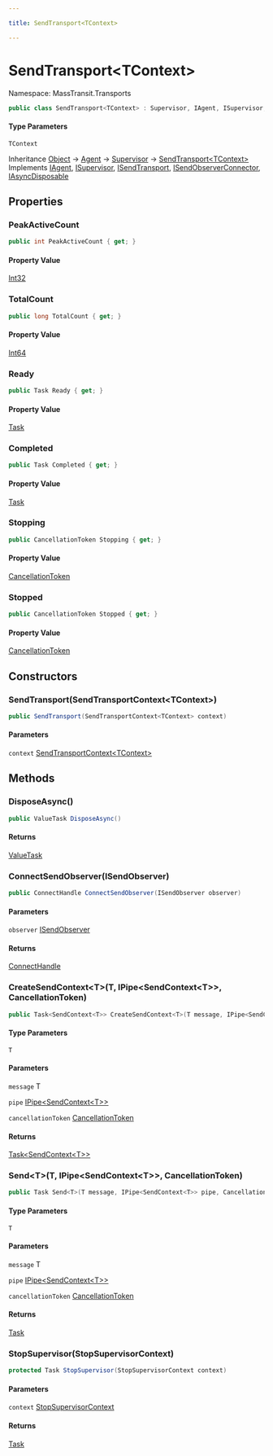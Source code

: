 ```yaml
---

title: SendTransport<TContext>

---
```


# SendTransport\<TContext\>

Namespace: MassTransit.Transports

```csharp
public class SendTransport<TContext> : Supervisor, IAgent, ISupervisor, ISendTransport, ISendObserverConnector, IAsyncDisposable
```

#### Type Parameters

`TContext`<br/>

Inheritance [Object](https://learn.microsoft.com/en-us/dotnet/api/system.object) → [Agent](../../masstransit-abstractions/masstransit-middleware/agent) → [Supervisor](../../masstransit-abstractions/masstransit-middleware/supervisor) → [SendTransport\<TContext\>](../masstransit-transports/sendtransport-1)<br/>
Implements [IAgent](../../masstransit-abstractions/masstransit/iagent), [ISupervisor](../../masstransit-abstractions/masstransit/isupervisor), [ISendTransport](../../masstransit-abstractions/masstransit-transports/isendtransport), [ISendObserverConnector](../../masstransit-abstractions/masstransit/isendobserverconnector), [IAsyncDisposable](https://learn.microsoft.com/en-us/dotnet/api/system.iasyncdisposable)

## Properties

### **PeakActiveCount**

```csharp
public int PeakActiveCount { get; }
```

#### Property Value

[Int32](https://learn.microsoft.com/en-us/dotnet/api/system.int32)<br/>

### **TotalCount**

```csharp
public long TotalCount { get; }
```

#### Property Value

[Int64](https://learn.microsoft.com/en-us/dotnet/api/system.int64)<br/>

### **Ready**

```csharp
public Task Ready { get; }
```

#### Property Value

[Task](https://learn.microsoft.com/en-us/dotnet/api/system.threading.tasks.task)<br/>

### **Completed**

```csharp
public Task Completed { get; }
```

#### Property Value

[Task](https://learn.microsoft.com/en-us/dotnet/api/system.threading.tasks.task)<br/>

### **Stopping**

```csharp
public CancellationToken Stopping { get; }
```

#### Property Value

[CancellationToken](https://learn.microsoft.com/en-us/dotnet/api/system.threading.cancellationtoken)<br/>

### **Stopped**

```csharp
public CancellationToken Stopped { get; }
```

#### Property Value

[CancellationToken](https://learn.microsoft.com/en-us/dotnet/api/system.threading.cancellationtoken)<br/>

## Constructors

### **SendTransport(SendTransportContext\<TContext\>)**

```csharp
public SendTransport(SendTransportContext<TContext> context)
```

#### Parameters

`context` [SendTransportContext\<TContext\>](../masstransit-transports/sendtransportcontext-1)<br/>

## Methods

### **DisposeAsync()**

```csharp
public ValueTask DisposeAsync()
```

#### Returns

[ValueTask](https://learn.microsoft.com/en-us/dotnet/api/system.threading.tasks.valuetask)<br/>

### **ConnectSendObserver(ISendObserver)**

```csharp
public ConnectHandle ConnectSendObserver(ISendObserver observer)
```

#### Parameters

`observer` [ISendObserver](../../masstransit-abstractions/masstransit/isendobserver)<br/>

#### Returns

[ConnectHandle](../../masstransit-abstractions/masstransit/connecthandle)<br/>

### **CreateSendContext\<T\>(T, IPipe\<SendContext\<T\>\>, CancellationToken)**

```csharp
public Task<SendContext<T>> CreateSendContext<T>(T message, IPipe<SendContext<T>> pipe, CancellationToken cancellationToken)
```

#### Type Parameters

`T`<br/>

#### Parameters

`message` T<br/>

`pipe` [IPipe\<SendContext\<T\>\>](../../masstransit-abstractions/masstransit/ipipe-1)<br/>

`cancellationToken` [CancellationToken](https://learn.microsoft.com/en-us/dotnet/api/system.threading.cancellationtoken)<br/>

#### Returns

[Task\<SendContext\<T\>\>](https://learn.microsoft.com/en-us/dotnet/api/system.threading.tasks.task-1)<br/>

### **Send\<T\>(T, IPipe\<SendContext\<T\>\>, CancellationToken)**

```csharp
public Task Send<T>(T message, IPipe<SendContext<T>> pipe, CancellationToken cancellationToken)
```

#### Type Parameters

`T`<br/>

#### Parameters

`message` T<br/>

`pipe` [IPipe\<SendContext\<T\>\>](../../masstransit-abstractions/masstransit/ipipe-1)<br/>

`cancellationToken` [CancellationToken](https://learn.microsoft.com/en-us/dotnet/api/system.threading.cancellationtoken)<br/>

#### Returns

[Task](https://learn.microsoft.com/en-us/dotnet/api/system.threading.tasks.task)<br/>

### **StopSupervisor(StopSupervisorContext)**

```csharp
protected Task StopSupervisor(StopSupervisorContext context)
```

#### Parameters

`context` [StopSupervisorContext](../../masstransit-abstractions/masstransit/stopsupervisorcontext)<br/>

#### Returns

[Task](https://learn.microsoft.com/en-us/dotnet/api/system.threading.tasks.task)<br/>
